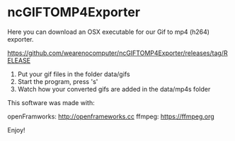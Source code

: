 # ncGIFTOMP4Exporter

Here you can download an OSX executable for our Gif to mp4 (h264) exporter.

https://github.com/wearenocomputer/ncGIFTOMP4Exporter/releases/tag/RELEASE

1. Put your gif files in the folder data/gifs
2. Start the program, press 's'
3. Watch how your converted gifs are added in the data/mp4s folder

This software was made with:

openFramworks: http://openframeworks.cc
ffmpeg: https://ffmpeg.org

Enjoy!
